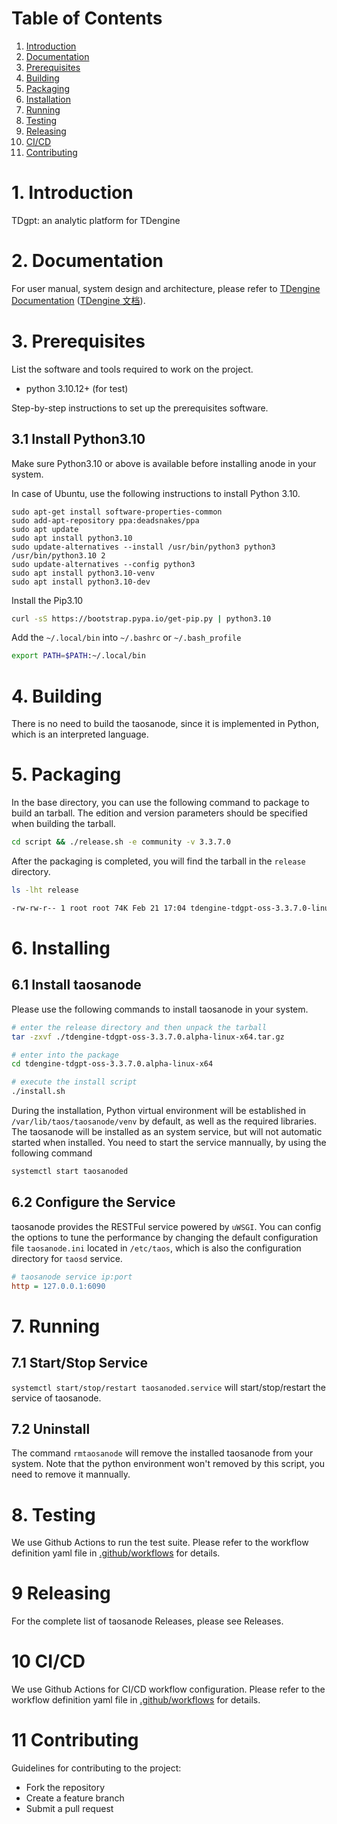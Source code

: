 # Table of Contents

1. [Introduction](#1-introduction)
1. [Documentation](#2-documentation)
1. [Prerequisites](#3-prerequisites)
1. [Building](#4-building)
1. [Packaging](#5-packaging)
1. [Installation](#6-installing)
1. [Running](#7-running)
1. [Testing](#8-testing)
1. [Releasing](#9-releasing)
1. [CI/CD](#10-cicd)
1. [Contributing](#11-contributing)

# 1. Introduction

TDgpt: an analytic platform for TDengine

# 2. Documentation

For user manual, system design and architecture, please refer to [TDengine Documentation](https://docs.tdengine.com/next) ([TDengine 文档](https://docs.taosdata.com/next)).

# 3. Prerequisites

List the software and tools required to work on the project.

- python 3.10.12+ (for test)

Step-by-step instructions to set up the prerequisites software.

## 3.1 Install Python3.10

Make sure Python3.10 or above is available before installing anode in your system.

In case of Ubuntu, use the following instructions to install Python 3.10.

```shell
sudo apt-get install software-properties-common
sudo add-apt-repository ppa:deadsnakes/ppa
sudo apt update
sudo apt install python3.10
sudo update-alternatives --install /usr/bin/python3 python3 /usr/bin/python3.10 2
sudo update-alternatives --config python3
sudo apt install python3.10-venv
sudo apt install python3.10-dev
```

Install the Pip3.10

```bash
curl -sS https://bootstrap.pypa.io/get-pip.py | python3.10
```

Add the ``~/.local/bin`` into ``~/.bashrc`` or ``~/.bash_profile``

```bash
export PATH=$PATH:~/.local/bin
```

# 4. Building

There is no need to build the taosanode, since it is implemented in Python, which is an interpreted language.

# 5. Packaging

In the base directory, you can use the following command to package to build an tarball. The edition and version parameters should be specified when building the tarball.

```bash
cd script && ./release.sh -e community -v 3.3.7.0
```

After the packaging is completed, you will find the tarball in the `release` directory.

```bash
ls -lht release

-rw-rw-r-- 1 root root 74K Feb 21 17:04 tdengine-tdgpt-oss-3.3.7.0-linux-x64.tar.gz
```

# 6. Installing

## 6.1 Install taosanode

Please use the following commands to install taosanode in your system.

```bash
# enter the release directory and then unpack the tarball
tar -zxvf ./tdengine-tdgpt-oss-3.3.7.0.alpha-linux-x64.tar.gz

# enter into the package
cd tdengine-tdgpt-oss-3.3.7.0.alpha-linux-x64

# execute the install script
./install.sh
```

During the installation, Python virtual environment will be established in `/var/lib/taos/taosanode/venv` by default, as well as the required libraries.
The taosanode will be installed as an system service, but will not automatic started when installed. You need to start the service mannually, by using the following command

```bash
systemctl start taosanoded
```

## 6.2 Configure the Service

taosanode provides the RESTFul service powered by `uWSGI`. You can config the options to tune the performance by changing the default configuration file `taosanode.ini` located in `/etc/taos`, which is also the configuration directory for `taosd` service.

```ini
# taosanode service ip:port
http = 127.0.0.1:6090
```

# 7. Running

## 7.1 Start/Stop Service

`systemctl start/stop/restart taosanoded.service` will start/stop/restart the service of taosanode.

## 7.2 Uninstall

The command `rmtaosanode` will remove the installed taosanode from your system. Note that the python environment won't removed by this script, you need to remove it mannually.

# 8. Testing

We use Github Actions to run the test suite. Please refer to the workflow definition yaml file in [.github/workflows](../../.github/workflows/) for details.

# 9 Releasing

For the complete list of taosanode Releases, please see Releases.

# 10 CI/CD

We use Github Actions for CI/CD workflow configuration. Please refer to the workflow definition yaml file in [.github/workflows](../../.github/workflows/) for details.

# 11 Contributing

Guidelines for contributing to the project:

- Fork the repository
- Create a feature branch
- Submit a pull request
